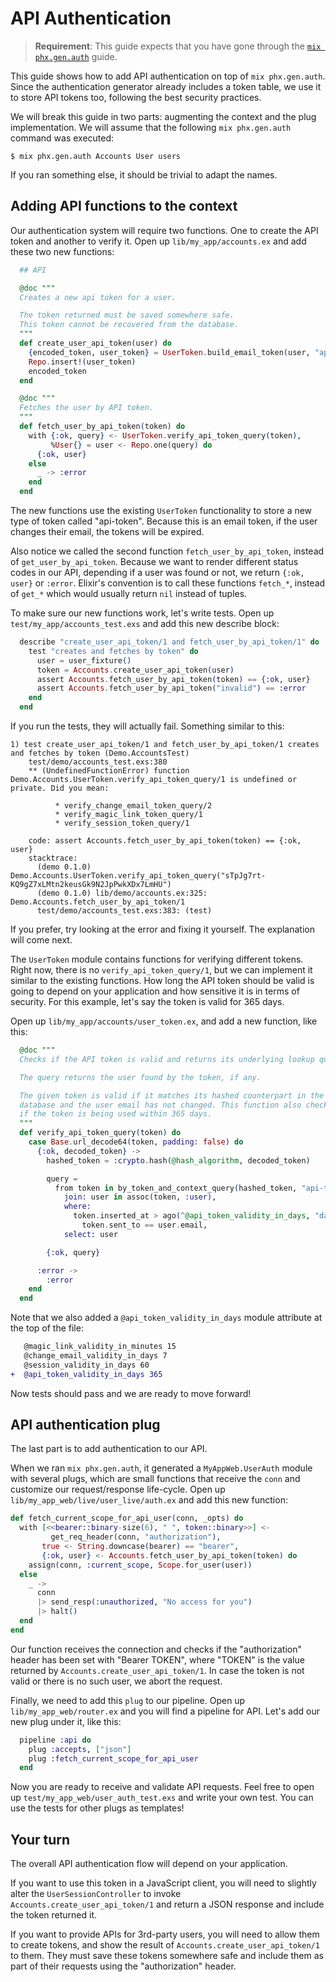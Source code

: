 # API Authentication

> **Requirement**: This guide expects that you have gone through the [`mix phx.gen.auth`](mix_phx_gen_auth.html) guide.

This guide shows how to add API authentication on top of `mix phx.gen.auth`. Since the authentication generator already includes a token table, we use it to store API tokens too, following the best security practices.

We will break this guide in two parts: augmenting the context and the plug implementation. We will assume that the following `mix phx.gen.auth` command was executed:

```
$ mix phx.gen.auth Accounts User users
```

If you ran something else, it should be trivial to adapt the names.

## Adding API functions to the context

Our authentication system will require two functions. One to create the API token and another to verify it. Open up `lib/my_app/accounts.ex` and add these two new functions:

```elixir
  ## API

  @doc """
  Creates a new api token for a user.

  The token returned must be saved somewhere safe.
  This token cannot be recovered from the database.
  """
  def create_user_api_token(user) do
    {encoded_token, user_token} = UserToken.build_email_token(user, "api-token")
    Repo.insert!(user_token)
    encoded_token
  end

  @doc """
  Fetches the user by API token.
  """
  def fetch_user_by_api_token(token) do
    with {:ok, query} <- UserToken.verify_api_token_query(token),
         %User{} = user <- Repo.one(query) do
      {:ok, user}
    else
      _ -> :error
    end
  end
```

The new functions use the existing `UserToken` functionality to store a new type of token called "api-token". Because this is an email token, if the user changes their email, the tokens will be expired.

Also notice we called the second function `fetch_user_by_api_token`, instead of `get_user_by_api_token`. Because we want to render different status codes in our API, depending if a user was found or not, we return `{:ok, user}` or `:error`. Elixir's convention is to call these functions `fetch_*`, instead of `get_*` which would usually return `nil` instead of tuples.

To make sure our new functions work, let's write tests. Open up `test/my_app/accounts_test.exs` and add this new describe block:

```elixir
  describe "create_user_api_token/1 and fetch_user_by_api_token/1" do
    test "creates and fetches by token" do
      user = user_fixture()
      token = Accounts.create_user_api_token(user)
      assert Accounts.fetch_user_by_api_token(token) == {:ok, user}
      assert Accounts.fetch_user_by_api_token("invalid") == :error
    end
  end
```

If you run the tests, they will actually fail. Something similar to this:

```console
1) test create_user_api_token/1 and fetch_user_by_api_token/1 creates and fetches by token (Demo.AccountsTest)
    test/demo/accounts_test.exs:380
    ** (UndefinedFunctionError) function Demo.Accounts.UserToken.verify_api_token_query/1 is undefined or private. Did you mean:

          * verify_change_email_token_query/2
          * verify_magic_link_token_query/1
          * verify_session_token_query/1
    
    code: assert Accounts.fetch_user_by_api_token(token) == {:ok, user}
    stacktrace:
      (demo 0.1.0) Demo.Accounts.UserToken.verify_api_token_query("sTpJg7rt-KQ9gZ7xLMtn2keusGk9N2JpPwkXDx7LmHU")
      (demo 0.1.0) lib/demo/accounts.ex:325: Demo.Accounts.fetch_user_by_api_token/1
      test/demo/accounts_test.exs:383: (test)
```

If you prefer, try looking at the error and fixing it yourself. The explanation will come next.

The `UserToken` module contains functions for verifying different tokens. Right now, there is no `verify_api_token_query/1`, but we can implement it similar to the existing functions. How long the API token should be valid is going to depend on your application and how sensitive it is in terms of security. For this example, let's say the token is valid for 365 days.

Open up `lib/my_app/accounts/user_token.ex`, and add a new function, like this:

```elixir
  @doc """
  Checks if the API token is valid and returns its underlying lookup query.

  The query returns the user found by the token, if any.

  The given token is valid if it matches its hashed counterpart in the
  database and the user email has not changed. This function also checks
  if the token is being used within 365 days.
  """
  def verify_api_token_query(token) do
    case Base.url_decode64(token, padding: false) do
      {:ok, decoded_token} ->
        hashed_token = :crypto.hash(@hash_algorithm, decoded_token)

        query =
          from token in by_token_and_context_query(hashed_token, "api-token"),
            join: user in assoc(token, :user),
            where:
              token.inserted_at > ago(^@api_token_validity_in_days, "day") and
                token.sent_to == user.email,
            select: user

        {:ok, query}

      :error ->
        :error
    end
  end
```

Note that we also added a `@api_token_validity_in_days` module attribute at the top of the file:

```diff
   @magic_link_validity_in_minutes 15
   @change_email_validity_in_days 7
   @session_validity_in_days 60
+  @api_token_validity_in_days 365
```

Now tests should pass and we are ready to move forward!

## API authentication plug

The last part is to add authentication to our API.

When we ran `mix phx.gen.auth`, it generated a `MyAppWeb.UserAuth` module with several plugs, which are small functions that receive the `conn` and customize our request/response life-cycle. Open up `lib/my_app_web/live/user_live/auth.ex` and add this new function:

```elixir
def fetch_current_scope_for_api_user(conn, _opts) do
  with [<<bearer::binary-size(6), " ", token::binary>>] <-
         get_req_header(conn, "authorization"),
       true <- String.downcase(bearer) == "bearer",
       {:ok, user} <- Accounts.fetch_user_by_api_token(token) do
    assign(conn, :current_scope, Scope.for_user(user))
  else
    _ ->
      conn
      |> send_resp(:unauthorized, "No access for you")
      |> halt()
  end
end
```

Our function receives the connection and checks if the "authorization" header has been set with "Bearer TOKEN", where "TOKEN" is the value returned by `Accounts.create_user_api_token/1`. In case the token is not valid or there is no such user, we abort the request.

Finally, we need to add this `plug` to our pipeline. Open up `lib/my_app_web/router.ex` and you will find a pipeline for API. Let's add our new plug under it, like this:

```elixir
  pipeline :api do
    plug :accepts, ["json"]
    plug :fetch_current_scope_for_api_user
  end
```

Now you are ready to receive and validate API requests. Feel free to open up `test/my_app_web/user_auth_test.exs` and write your own test. You can use the tests for other plugs as templates!

## Your turn

The overall API authentication flow will depend on your application.

If you want to use this token in a JavaScript client, you will need to slightly alter the `UserSessionController` to invoke `Accounts.create_user_api_token/1` and return a JSON response and include the token returned it.

If you want to provide APIs for 3rd-party users, you will need to allow them to create tokens, and show the result of `Accounts.create_user_api_token/1` to them. They must save these tokens somewhere safe and include them as part of their requests using the "authorization" header.
